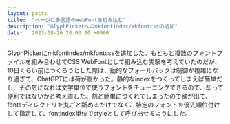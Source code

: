 ```yaml
---
layout: posts
title:  "ページに多言語のWebFontを組み込む"
description: "GlyphPickerへのmkfontindex/mkfontcssの追加"
date:   2023-08-26 20:00:00 +0900
---
```

GlyphPickerにmkfontindex/mkfontcssを追加した。もともと複数のフォントファイルを組み合わせてCSS WebFontとして組み込む実験を考えていたのだが、10日くらい前につくろうとした際は、動的なフォールバックは制御が複雑になり過ぎて、ChatGPTには荷が重かった。静的なindexをつくってしまえば簡単だし、その気になれば文字単位で使うフォントをチューニングできるので、却って便利ではないかと考え直した。割と簡単につくれてしまったので欲が出て、fontsディレクトリを丸ごと舐めるだけでなく、特定のフォントを優先順位付けして指定して、fontindex単位でstyleとして呼び出せるようにした。
